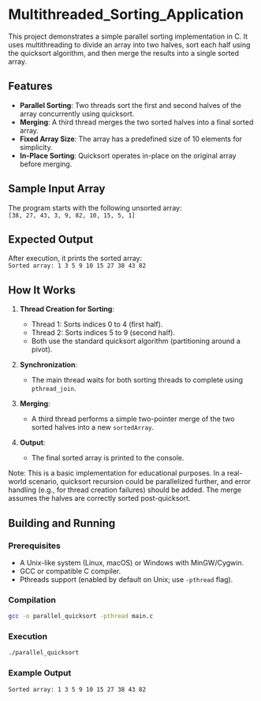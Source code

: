 # Multithreaded_Sorting_Application

This project demonstrates a simple parallel sorting implementation in C. It uses multithreading to divide an array into two halves, sort each half using the quicksort algorithm, and then merge the results into a single sorted array.

## Features
- **Parallel Sorting**: Two threads sort the first and second halves of the array concurrently using quicksort.
- **Merging**: A third thread merges the two sorted halves into a final sorted array.
- **Fixed Array Size**: The array has a predefined size of 10 elements for simplicity.
- **In-Place Sorting**: Quicksort operates in-place on the original array before merging.

## Sample Input Array
The program starts with the following unsorted array:  
`[38, 27, 43, 3, 9, 82, 10, 15, 5, 1]`

## Expected Output
After execution, it prints the sorted array:  
`Sorted array: 1 3 5 9 10 15 27 38 43 82`

## How It Works
1. **Thread Creation for Sorting**:
   - Thread 1: Sorts indices 0 to 4 (first half).
   - Thread 2: Sorts indices 5 to 9 (second half).
   - Both use the standard quicksort algorithm (partitioning around a pivot).

2. **Synchronization**:
   - The main thread waits for both sorting threads to complete using `pthread_join`.

3. **Merging**:
   - A third thread performs a simple two-pointer merge of the two sorted halves into a new `sortedArray`.

4. **Output**:
   - The final sorted array is printed to the console.

Note: This is a basic implementation for educational purposes. In a real-world scenario, quicksort recursion could be parallelized further, and error handling (e.g., for thread creation failures) should be added. The merge assumes the halves are correctly sorted post-quicksort.

## Building and Running
### Prerequisites
- A Unix-like system (Linux, macOS) or Windows with MinGW/Cygwin.
- GCC or compatible C compiler.
- Pthreads support (enabled by default on Unix; use `-pthread` flag).

### Compilation
```bash
gcc -o parallel_quicksort -pthread main.c
```
### Execution
```bash
./parallel_quicksort
```
### Example Output
```bash
Sorted array: 1 3 5 9 10 15 27 38 43 82
